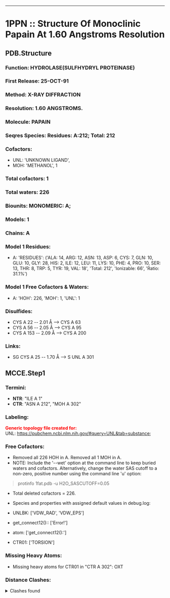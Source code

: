 ---
# 1PPN :: Structure Of Monoclinic Papain At 1.60 Angstroms Resolution
## PDB.Structure
### Function: HYDROLASE(SULFHYDRYL PROTEINASE)
### First Release: 25-OCT-91
### Method: X-RAY DIFFRACTION
### Resolution: 1.60 ANGSTROMS.
### Molecule: PAPAIN
### Seqres Species: Residues: A:212; Total: 212
### Cofactors:
  - UNL:
 'UNKNOWN LIGAND',
  - MOH:
 'METHANOL', 1

### Total cofactors: 1
### Total waters: 226
### Biounits: MONOMERIC: A;
### Models: 1
### Chains: A
### Model 1 Residues:
  - A:
 'RESIDUES': ('ALA: 14, ARG: 12, ASN: 13, ASP: 6, CYS: 7, GLN: 10, GLU: 10, GLY: 28, HIS: 2, ILE: 12, LEU: 11, LYS: 10, PHE: 4, PRO: 10, SER: 13, THR: 8, TRP: 5, TYR: 19, VAL: 18', 'Total: 212', 'Ionizable: 66',
              'Ratio: 31.1%')

### Model 1 Free Cofactors & Waters:
  - A:
 'HOH': 226, 'MOH': 1, 'UNL': 1

### Disulfides:
  - CYS A  22 -- 2.01 Å --> CYS A  63
  - CYS A  56 -- 2.05 Å --> CYS A  95
  - CYS A 153 -- 2.09 Å --> CYS A 200

### Links:
  - SG CYS A 25 -- 1.70 Å --> S  UNL A 301

## MCCE.Step1
### Termini:
 - <strong>NTR</strong>: "ILE A   1"
 - <strong>CTR</strong>: "ASN A 212", "MOH A 302"

### Labeling:
<strong><font color='red'>Generic topology file created for:</font></strong>  
UNL: https://pubchem.ncbi.nlm.nih.gov/#query=UNL&tab=substance; 

### Free Cofactors:
  - Removed all 226 HOH in A. Removed all 1 MOH in A.
  - NOTE: Include the '--wet' option at the command line to keep buried waters and cofactors. Alternatively, change the water SAS cutoff to a non-zero, positive number using the command line 'u' option:
  > protinfo 1fat.pdb -u H2O_SASCUTOFF=0.05
  - Total deleted cofactors = 226.
  - Species and properties with assigned default values in debug.log:

  - UNLBK: ['VDW_RAD', 'VDW_EPS']

  - get_connect12():: ['Error!']

  - atom: ['get_connect12():']

  - CTR01: ['TORSION']


### Missing Heavy Atoms:
  -    Missing heavy atoms for CTR01 in "CTR A 302":   OXT

### Distance Clashes:
<details><summary>Clashes found</summary>

- d= 1.49: " CA  NTR A   1" to " CB  ILE A   1"
- d= 1.70: " SG  CYS A  25" to " S   UNL A 301"

</details>

